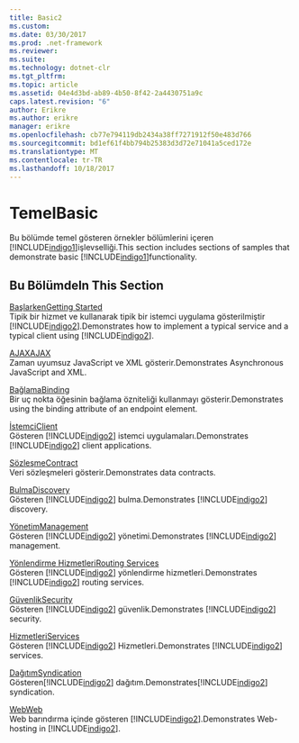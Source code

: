 ```yaml
---
title: Basic2
ms.custom: 
ms.date: 03/30/2017
ms.prod: .net-framework
ms.reviewer: 
ms.suite: 
ms.technology: dotnet-clr
ms.tgt_pltfrm: 
ms.topic: article
ms.assetid: 04e4d3bd-ab89-4b50-8f42-2a4430751a9c
caps.latest.revision: "6"
author: Erikre
ms.author: erikre
manager: erikre
ms.openlocfilehash: cb77e794119db2434a38ff7271912f50e483d766
ms.sourcegitcommit: bd1ef61f4bb794b25383d3d72e71041a5ced172e
ms.translationtype: MT
ms.contentlocale: tr-TR
ms.lasthandoff: 10/18/2017
---
```

# <a name="basic"></a><span data-ttu-id="8ee07-102">Temel</span><span class="sxs-lookup"><span data-stu-id="8ee07-102">Basic</span></span>
<span data-ttu-id="8ee07-103">Bu bölümde temel gösteren örnekler bölümlerini içeren [!INCLUDE[indigo1](../../../../includes/indigo1-md.md)]işlevselliği.</span><span class="sxs-lookup"><span data-stu-id="8ee07-103">This section includes sections of samples that demonstrate basic [!INCLUDE[indigo1](../../../../includes/indigo1-md.md)]functionality.</span></span>  
  
## <a name="in-this-section"></a><span data-ttu-id="8ee07-104">Bu Bölümde</span><span class="sxs-lookup"><span data-stu-id="8ee07-104">In This Section</span></span>  
 [<span data-ttu-id="8ee07-105">Başlarken</span><span class="sxs-lookup"><span data-stu-id="8ee07-105">Getting Started</span></span>](../../../../docs/framework/wcf/samples/getting-started-sample.md)  
 <span data-ttu-id="8ee07-106">Tipik bir hizmet ve kullanarak tipik bir istemci uygulama gösterilmiştir [!INCLUDE[indigo2](../../../../includes/indigo2-md.md)].</span><span class="sxs-lookup"><span data-stu-id="8ee07-106">Demonstrates how to implement a typical service and a typical client using [!INCLUDE[indigo2](../../../../includes/indigo2-md.md)].</span></span>  
  
 [<span data-ttu-id="8ee07-107">AJAX</span><span class="sxs-lookup"><span data-stu-id="8ee07-107">AJAX</span></span>](../../../../docs/framework/wcf/samples/ajax.md)  
 <span data-ttu-id="8ee07-108">Zaman uyumsuz JavaScript ve XML gösterir.</span><span class="sxs-lookup"><span data-stu-id="8ee07-108">Demonstrates Asynchronous JavaScript and XML.</span></span>  
  
 [<span data-ttu-id="8ee07-109">Bağlama</span><span class="sxs-lookup"><span data-stu-id="8ee07-109">Binding</span></span>](../../../../docs/framework/wcf/samples/binding.md)  
 <span data-ttu-id="8ee07-110">Bir uç nokta öğesinin bağlama özniteliği kullanmayı gösterir.</span><span class="sxs-lookup"><span data-stu-id="8ee07-110">Demonstrates using the binding attribute of an endpoint element.</span></span>  
  
 [<span data-ttu-id="8ee07-111">İstemci</span><span class="sxs-lookup"><span data-stu-id="8ee07-111">Client</span></span>](../../../../docs/framework/wcf/samples/client.md)  
 <span data-ttu-id="8ee07-112">Gösteren [!INCLUDE[indigo2](../../../../includes/indigo2-md.md)] istemci uygulamaları.</span><span class="sxs-lookup"><span data-stu-id="8ee07-112">Demonstrates [!INCLUDE[indigo2](../../../../includes/indigo2-md.md)] client applications.</span></span>  
  
 [<span data-ttu-id="8ee07-113">Sözleşme</span><span class="sxs-lookup"><span data-stu-id="8ee07-113">Contract</span></span>](../../../../docs/framework/wcf/samples/contract.md)  
 <span data-ttu-id="8ee07-114">Veri sözleşmeleri gösterir.</span><span class="sxs-lookup"><span data-stu-id="8ee07-114">Demonstrates data contracts.</span></span>  
  
 [<span data-ttu-id="8ee07-115">Bulma</span><span class="sxs-lookup"><span data-stu-id="8ee07-115">Discovery</span></span>](../../../../docs/framework/wcf/samples/discovery-samples.md)  
 <span data-ttu-id="8ee07-116">Gösteren [!INCLUDE[indigo2](../../../../includes/indigo2-md.md)] bulma.</span><span class="sxs-lookup"><span data-stu-id="8ee07-116">Demonstrates [!INCLUDE[indigo2](../../../../includes/indigo2-md.md)] discovery.</span></span>  
  
 [<span data-ttu-id="8ee07-117">Yönetim</span><span class="sxs-lookup"><span data-stu-id="8ee07-117">Management</span></span>](../../../../docs/framework/wcf/samples/management.md)  
 <span data-ttu-id="8ee07-118">Gösteren [!INCLUDE[indigo2](../../../../includes/indigo2-md.md)] yönetimi.</span><span class="sxs-lookup"><span data-stu-id="8ee07-118">Demonstrates [!INCLUDE[indigo2](../../../../includes/indigo2-md.md)] management.</span></span>  
  
 [<span data-ttu-id="8ee07-119">Yönlendirme Hizmetleri</span><span class="sxs-lookup"><span data-stu-id="8ee07-119">Routing Services</span></span>](../../../../docs/framework/wcf/samples/routing-services.md)  
 <span data-ttu-id="8ee07-120">Gösteren [!INCLUDE[indigo2](../../../../includes/indigo2-md.md)] yönlendirme hizmetleri.</span><span class="sxs-lookup"><span data-stu-id="8ee07-120">Demonstrates [!INCLUDE[indigo2](../../../../includes/indigo2-md.md)] routing services.</span></span>  
  
 [<span data-ttu-id="8ee07-121">Güvenlik</span><span class="sxs-lookup"><span data-stu-id="8ee07-121">Security</span></span>](../../../../docs/framework/wcf/samples/security-in-wcf.md)  
 <span data-ttu-id="8ee07-122">Gösteren [!INCLUDE[indigo2](../../../../includes/indigo2-md.md)] güvenlik.</span><span class="sxs-lookup"><span data-stu-id="8ee07-122">Demonstrates [!INCLUDE[indigo2](../../../../includes/indigo2-md.md)] security.</span></span>  
  
 [<span data-ttu-id="8ee07-123">Hizmetleri</span><span class="sxs-lookup"><span data-stu-id="8ee07-123">Services</span></span>](../../../../docs/framework/wcf/samples/services.md)  
 <span data-ttu-id="8ee07-124">Gösteren [!INCLUDE[indigo2](../../../../includes/indigo2-md.md)] Hizmetleri.</span><span class="sxs-lookup"><span data-stu-id="8ee07-124">Demonstrates [!INCLUDE[indigo2](../../../../includes/indigo2-md.md)] services.</span></span>  
  
 [<span data-ttu-id="8ee07-125">Dağıtım</span><span class="sxs-lookup"><span data-stu-id="8ee07-125">Syndication</span></span>](../../../../docs/framework/wcf/samples/syndication.md)  
 <span data-ttu-id="8ee07-126">Gösteren[!INCLUDE[indigo2](../../../../includes/indigo2-md.md)] dağıtım.</span><span class="sxs-lookup"><span data-stu-id="8ee07-126">Demonstrates[!INCLUDE[indigo2](../../../../includes/indigo2-md.md)] syndication.</span></span>  
  
 [<span data-ttu-id="8ee07-127">Web</span><span class="sxs-lookup"><span data-stu-id="8ee07-127">Web</span></span>](../../../../docs/framework/wcf/samples/web.md)  
 <span data-ttu-id="8ee07-128">Web barındırma içinde gösteren [!INCLUDE[indigo2](../../../../includes/indigo2-md.md)].</span><span class="sxs-lookup"><span data-stu-id="8ee07-128">Demonstrates Web-hosting in [!INCLUDE[indigo2](../../../../includes/indigo2-md.md)].</span></span>
